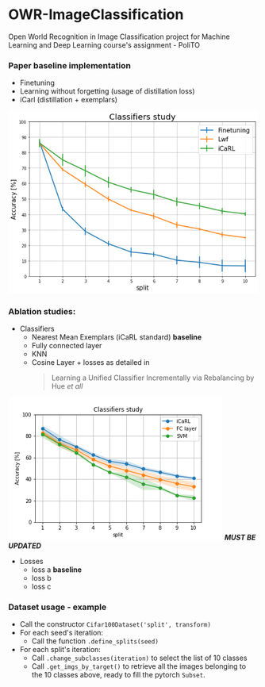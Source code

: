 # OWR-ImageClassification
Open World Recognition in Image Classification project for Machine Learning and Deep Learning course's assignment - PoliTO

### Paper baseline implementation
* Finetuning
* Learning without forgetting (usage of distillation loss)
* iCarl (distillation + exemplars)

![Screenshot](plots/comparison.png)

### Ablation studies:
* Classifiers
    - Nearest Mean Exemplars (iCaRL standard) **baseline**
    - Fully connected layer 
    - KNN
    - Cosine Layer + losses as detailed in 
        > Learning a Unified Classifier Incrementally via Rebalancing by Hue *et all* 

![Screenshot](plots/classifiers_study.png)
***MUST BE UPDATED***

* Losses
    - loss a **baseline**
    - loss b
    - loss c


### Dataset usage - example

* Call the constructor `Cifar100Dataset('split', transform)`
* For each seed's iteration:
    - Call the function `.define_splits(seed)`
* For each split's iteration:
    - Call `.change_subclasses(iteration)` to select the list of 10 classes
    - Call `.get_imgs_by_target()` to retrieve all the images belonging to the 10 classes above, ready to fill the pytorch `Subset`.
